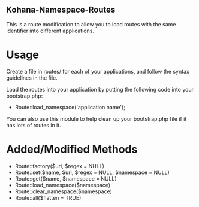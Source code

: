 Kohana-Namespace-Routes
---

This is a route modification to allow you to load routes with the same identifier into different applications.

Usage
===

Create a file in routes/ for each of your applications, and follow the syntax guidelines in the file.

Load the routes into your application by putting the following code into your bootstrap.php:

 * Route::load_namespace('application name');

You can also use this module to help clean up your bootstrap.php file if it has lots of routes in it.

Added/Modified Methods
===

 * Route::factory($uri, $regex = NULL)
 * Route::set($name, $uri, $regex = NULL, $namespace = NULL)
 * Route::get($name, $namespace = NULL)
 * Route::load_namespace($namespace)
 * Route::clear_namespace($namespace)
 * Route::all($flatten = TRUE)